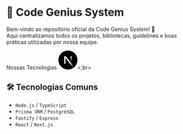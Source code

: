 # 🚀 Code Genius System

Bem-vindo ao repositório oficial da Code Genius System! 👋  
Aqui centralizamos todos os projetos, bibliotecas, guidelines e boas práticas utilizadas por nossa equipe.

Nossas Tecnologias
<img src="https://github.com/devicons/devicon/blob/master/icons/nextjs/nextjs-original.svg" width="50" height="50"></img><;br>



## 🛠️ Tecnologias Comuns
- `Node.js` / `TypeScript`
- `Prisma ORM` / `PostgreSQL`
- `Fastify` / `Express`
- `React` / `Next.js`
